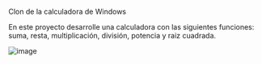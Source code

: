 Clon de la calculadora de Windows

En este proyecto desarrolle una calculadora con las siguientes funciones: suma, resta, multiplicación, división, potencia y raiz cuadrada.

![image](https://user-images.githubusercontent.com/85002323/210013780-84d7215b-7622-4fc5-b8b2-2619a7063934.png)
